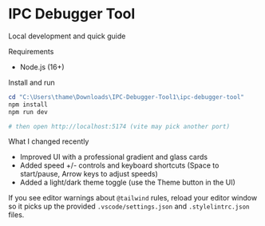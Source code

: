 # IPC Debugger Tool

Local development and quick guide

Requirements
- Node.js (16+)

Install and run

```powershell
cd "C:\Users\thame\Downloads\IPC-Debugger-Tool1\ipc-debugger-tool"
npm install
npm run dev

# then open http://localhost:5174 (vite may pick another port)
```

What I changed recently
- Improved UI with a professional gradient and glass cards
- Added speed +/- controls and keyboard shortcuts (Space to start/pause, Arrow keys to adjust speeds)
- Added a light/dark theme toggle (use the Theme button in the UI)

If you see editor warnings about `@tailwind` rules, reload your editor window so it picks up the provided `.vscode/settings.json` and `.stylelintrc.json` files.
